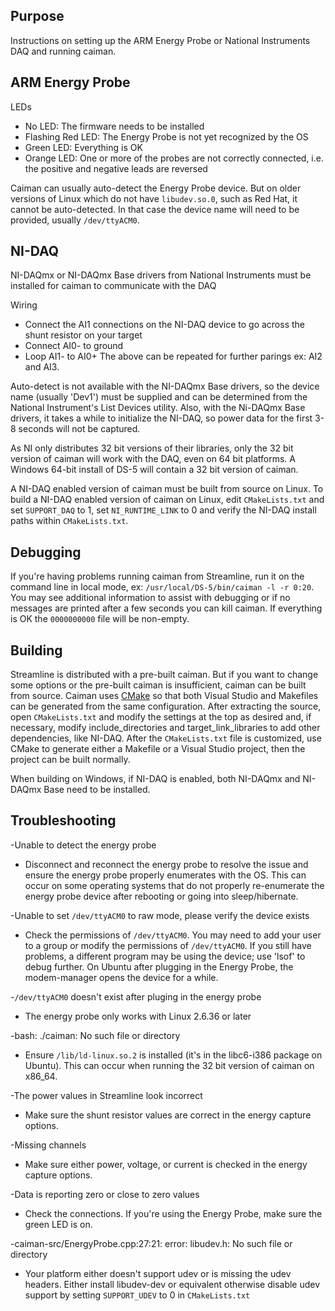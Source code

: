 ## Purpose

Instructions on setting up the ARM Energy Probe or National Instruments DAQ and running caiman.

## ARM Energy Probe

LEDs
- No LED: The firmware needs to be installed
- Flashing Red LED: The Energy Probe is not yet recognized by the OS
- Green LED: Everything is OK
- Orange LED: One or more of the probes are not correctly connected, i.e. the positive and negative leads are reversed

Caiman can usually auto-detect the Energy Probe device. But on older versions of Linux which do not have `libudev.so.0`, such as Red Hat, it cannot be auto-detected. In that case the device name will need to be provided, usually `/dev/ttyACM0`.

## NI-DAQ

NI-DAQmx or NI-DAQmx Base drivers from National Instruments must be installed for caiman to communicate with the DAQ

Wiring
- Connect the AI1 connections on the NI-DAQ device to go across the shunt resistor on your target
- Connect AI0- to ground
- Loop AI1- to AI0+
The above can be repeated for further parings ex: AI2 and AI3.

Auto-detect is not available with the NI-DAQmx Base drivers, so the device name (usually 'Dev1') must be supplied and can be determined from the National Instrument's List Devices utility. Also, with the Ni-DAQmx Base drivers, it takes a while to initialize the NI-DAQ, so power data for the first 3-8 seconds will not be captured.

As NI only distributes 32 bit versions of their libraries, only the 32 bit version of caiman will work with the DAQ, even on 64 bit platforms. A Windows 64-bit install of DS-5 will contain a 32 bit version of caiman.

A NI-DAQ enabled version of caiman must be built from source on Linux. To build a NI-DAQ enabled version of caiman on Linux, edit `CMakeLists.txt` and set `SUPPORT_DAQ` to 1, set `NI_RUNTIME_LINK` to 0 and verify the NI-DAQ install paths within `CMakeLists.txt`.

## Debugging

If you're having problems running caiman from Streamline, run it on the command line in local mode, ex: `/usr/local/DS-5/bin/caiman -l -r 0:20`. You may see additional information to assist with debugging or if no messages are printed after a few seconds you can kill caiman. If everything is OK the `0000000000` file will be non-empty.

## Building

Streamline is distributed with a pre-built caiman. But if you want to change some options or the pre-built caiman is insufficient, caiman can be built from source. Caiman uses [CMake](http://www.cmake.org) so that both Visual Studio and Makefiles can be generated from the same configuration. After extracting the source, open `CMakeLists.txt` and modify the settings at the top as desired and, if necessary, modify include_directories and target_link_libraries to add other dependencies, like NI-DAQ. After the `CMakeLists.txt` file is customized, use CMake to generate either a Makefile or a Visual Studio project, then the project can be built normally.

When building on Windows, if NI-DAQ is enabled, both NI-DAQmx and NI-DAQmx Base need to be installed.

## Troubleshooting

-Unable to detect the energy probe
  - Disconnect and reconnect the energy probe to resolve the issue and ensure the energy probe properly enumerates with the OS. This can occur on some operating systems that do not properly re-enumerate the energy probe device after rebooting or going into sleep/hibernate.

-Unable to set `/dev/ttyACM0` to raw mode, please verify the device exists
  - Check the permissions of `/dev/ttyACM0`. You may need to add your user to a group or modify the permissions of `/dev/ttyACM0`. If you still have problems, a different program may be using the device; use 'lsof' to debug further. On Ubuntu after plugging in the Energy Probe, the modem-manager opens the device for a while.

-`/dev/ttyACM0` doesn't exist after pluging in the energy probe
  - The energy probe only works with Linux 2.6.36 or later

-bash: ./caiman: No such file or directory
  - Ensure `/lib/ld-linux.so.2` is installed (it's in the libc6-i386 package on Ubuntu). This can occur when running the 32 bit version of caiman on x86_64.

-The power values in Streamline look incorrect
  - Make sure the shunt resistor values are correct in the energy capture options.

-Missing channels
  - Make sure either power, voltage, or current is checked in the energy capture options.

-Data is reporting zero or close to zero values
  - Check the connections. If you're using the Energy Probe, make sure the green LED is on.

-caiman-src/EnergyProbe.cpp:27:21: error: libudev.h: No such file or directory
  - Your platform either doesn't support udev or is missing the udev headers. Either install libudev-dev or equivalent otherwise disable udev support by setting `SUPPORT_UDEV` to 0 in `CMakeLists.txt`
